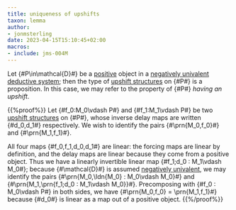 ```yaml
---
title: uniqueness of upshifts
taxon: lemma
author:
- jonmsterling
date: 2023-04-15T15:10:45+02:00
macros:
- include: jms-004M
---
```


Let {#P\in\mathcal{D}#} be a [positive](jms-004B) object in a [negatively univalent deductive system](jms-004S); then the type of [upshift structures](jms-004M) on {#P#} is a proposition. In this case, we may refer to the property of {#P#} *having an upshift*.

{{%proof%}}
Let {#f_0:M_0\vdash P#} and {#f_1:M_1\vdash P#} be two [upshift structures](jms-004M) on {#P#}, whose inverse delay maps are written {#d_0,d_1#} respectively. We wish to identify the pairs {#\prn{M_0,f_0}#} and {#\prn{M_1,f_1}#}.

All four maps {#f_0,f_1,d_0,d_1#} are linear: the forcing maps are linear by definition, and the delay maps are linear because they come from a positive object. Thus we have a linearly invertible linear map {#f_1;d_0 : M_1\vdash M_0#}; because {#\mathcal{D}#} is assumed [negatively univalent](jms-004S), we may identify the pairs {#\prn{M_0,\Idn{M_0} : M_0\vdash M_0}#} and {#\prn{M_1,\prn{f_1;d_0 : M_1\vdash M_0}}#}. Precomposing with {#f_0 : M_0\vdash P#} in both sides, we have {#\prn{M_0,f_0} = \prn{M_1,f_1}#} because {#d_0#} is linear as a map out of a positive object.
{{%/proof%}}

